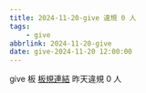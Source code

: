 ```yaml
---
title: 2024-11-20-give 違規 0 人
tags:
    - give
abbrlink: 2024-11-20-give
date: give-2024-11-20 12:00:00
---
```

give 板 [板規連結](https://www.ptt.cc/bbs/give/M.1612495900.A.C32.html)
昨天違規 0 人

